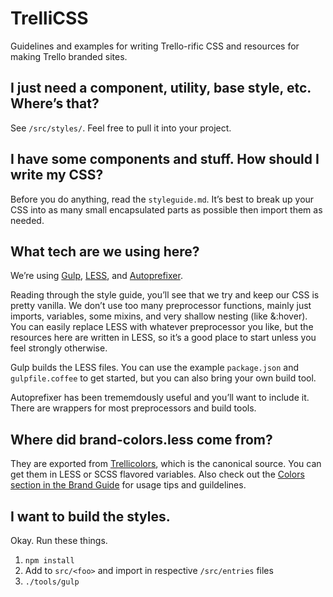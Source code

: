 # TrelliCSS

Guidelines and examples for writing Trello-rific CSS and resources for making
Trello branded sites.


## I just need a component, utility, base style, etc. Where’s that?

See `/src/styles/`. Feel free to pull it into your project.


## I have some components and stuff. How should I write my CSS?

Before you do anything, read the `styleguide.md`. It’s best to break up your
CSS into as many small encapsulated parts as possible then import them as
needed.


## What tech are we using here?

We’re using [Gulp](http://gulpjs.com/), [LESS](http://lesscss.org/),
and [Autoprefixer](https://github.com/postcss/autoprefixer).

Reading through the style guide, you’ll see that we try and keep our CSS is
pretty vanilla. We don’t use too many preprocessor functions, mainly just
imports, variables, some mixins, and very shallow nesting (like &:hover).
You can easily replace LESS with whatever preprocessor you like, but the
resources here are written in LESS, so it’s a good place to start unless you
feel strongly otherwise.

Gulp builds the LESS files. You can use the example `package.json` and
`gulpfile.coffee` to get started, but you can also bring your own build tool.

Autoprefixer has been trememdously useful and you’ll want to include it.
There are wrappers for most preprocessors and build tools.


## Where did brand-colors.less come from?

They are exported from [Trellicolors](https://github.com/trello/trellicolors),
which is the canonical source. You can get them in LESS or SCSS flavored
variables. Also check out the
[Colors section in the Brand Guide](https://trello.com/about/branding#colors)
for usage tips and guildelines.


## I want to build the styles.

Okay. Run these things.

1. `npm install`
2. Add to `src/<foo>` and import in respective `/src/entries` files
2. `./tools/gulp`
